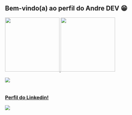 ## Bem-vindo(a) ao perfil do Andre DEV 😁

 <div>
   <a href="https://github.com/DevAndreCampos">
   <img height="180em" src="https://github-readme-stats.vercel.app/api?username=BreadcrumbsDevAndreCampos&show_icons=true&theme=tokyonight&include_all_commits=true&count_private=true"/>
   <img height="180em" src="https://github-readme-stats.vercel.app/api/top-langs/?username=BreadcrumbsDevAndreCampos&layout=compact&langs_count=6&theme=tokyonight"/>
</div>
    
<div style="display: inline_block"><br>
<img src="https://cdn.jsdelivr.net/gh/devicons/devicon@latest/icons/sqldeveloper/sqldeveloper-original.svg" />
</div>
 
<br>
 
### Perfil do Linkedin!
 
<div> 
<a href="https://www.linkedin.com/in/andre-campos-a63796152" target="_blank"><img src="https://img.shields.io/badge/-LinkedIn-%230077B5?style=for-the-badge&logo=linkedin&logoColor=white" target="_blank"></a>
</div>

